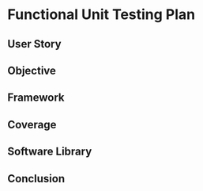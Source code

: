 # Functional Unit Testing Plan

## User Story

## Objective


## Framework

## Coverage


## Software Library


## Conclusion
